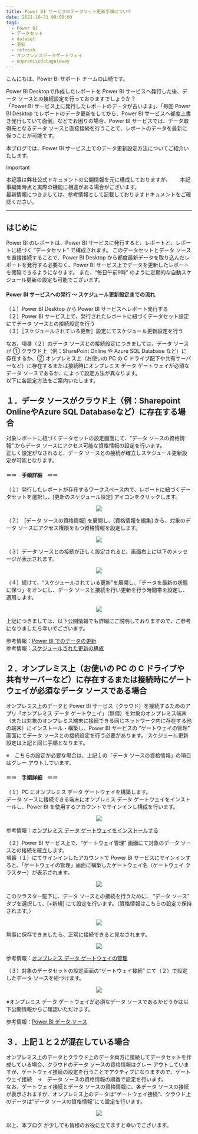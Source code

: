 ```yaml
---
title: Power BI サービスのデータセット更新手順について
date: 2021-10-31 00:00:00 
tags:
  - Power BI　　
  - データセット
  - dataset
  - 更新　
  - refresh
  - オンプレミスデータゲートウェイ
  - onpremisedatagateway
---
```



こんにちは、Power BI サポート チームの山崎です。 
  
Power BI Desktopで作成したレポートを Power BI サービスへ発行した後、データ ソースとの接続設定を行っておりますでしょうか？  
「Power BI サービス上に発行したレポートのデータが古いまま」、「毎回 Power BI Desktop でレポートのデータ更新をしてから、Power BI サービスへ都度上書き発行していて面倒」などでお困りの場合、Power BI サービスでは、データ取得先となるデータ ソースと直接接続を行うことで、レポートのデータを最新に保つことが可能です。
  
本ブログでは、Power BI サービス上でのデータ更新設定方法についてご紹介いたします。  

<!-- more -->

> [!IMPORTANT]  
> 本記事は弊社公式ドキュメントの公開情報を元に構成しておりますが、　　
> 本記事編集時点と実際の機能に相違がある場合がございます。  
> 最新情報につきましては、参考情報として記載しておりますドキュメントをご確認ください。

---

## はじめに

Power BI のレポートは、Power BI サービスに発行すると、レポートと、レポートに紐づく “データセット“ で構成されます。
このデータセットとデータ ソースを直接接続することで、Power BI Desktop から都度最新データを取り込んだレポートを発行する必要なく、Power BI サービス上でデータを更新したレポートを閲覧できるようになります。
また、“毎日午前9時” のように定期的な自動スケジュール更新の設定も可能でございます。


#### Power BI サービスへの発行 ～ スケジュール更新設定までの流れ  

（１）Power BI Desktop から Power BI サービスへレポート発行する  
（２）Power BI サービス上で、発行されたレポートに紐づくデータセット設定にてデータ ソースとの接続設定を行う  
（３）［スケジュールされている更新］設定にてスケジュール更新設定を行う

なお、項番（２）のデータ ソースとの接続設定につきましては、データ ソースが ① クラウド上（例：SharePoint Online や Azure SQL Database など）に存在するか、② オンプレミス上（お使いの PC の C ドライブ配下や共有サーバーなど）に存在するまたは接続時にオンプレミス データ ゲートウェイが必須なデータ ソースであるか、によって設定方法が異なります。  
以下に各設定方法をご案内いたします。


## １．データ ソースがクラウド上（例：Sharepoint OnlineやAzure SQL Databaseなど）に存在する場合

対象レポートに紐づくデータセットの設定画面にて、“データ ソースの資格情報” からデータ ソースにアクセス可能な資格情報の設定を行います。  
正しく設定がなされると、データ ソースとの接続が確立しスケジュール更新設定が可能となります。  

#### ＝＝　手順詳細　＝＝
（１）発行したレポートが存在するワークスペース内で、レポートに紐づくデータセットを選択し、[更新のスケジュール設定] アイコンをクリックします。

<div align="center">
<img src="1_1.png">
</div>

（２）　[データ ソースの資格情報] を展開し、[資格情報を編集] から、対象のデータ ソースにアクセス権限をもつ資格情報を設定します。

<div align="center">
<img src="1_2.png">
</div>

（３）データ ソースとの接続が正しく設定されると、画面右上に以下のメッセージが表示されます。　　

<div align="center">
<img src="1_3.png">
</div>

（４）続けて、“スケジュールされている更新”を展開し、「データを最新の状態に保つ」をオンにし、データ ソースと接続を行い更新を行う時間帯を設定し、適用します。

<div align="center">
<img src="1_4.png">
</div>

上記につきましては、以下公開情報でも詳細にご説明しておりますので、ご参考になりましたら幸いでございます。　　


参考情報：[Power BI でのデータの更新](https://learn.microsoft.com/ja-jp/power-bi/connect-data/refresh-data)  
参考情報：[スケジュールされた更新の構成](https://learn.microsoft.com/ja-jp/power-bi/connect-data/refresh-scheduled-refresh)　


## ２．オンプレミス上（お使いの PC の C ドライブや共有サーバーなど）に存在するまたは接続時にゲートウェイが必須なデータ ソースである場合　

オンプレミス上のデータと Power BI サービス（クラウド）を接続するためのアプリ「オンプレミス データ ゲートウェイ」（無償）を対象のオンプレミス端末（または対象のオンプレミス端末に接続できる同じネットワーク内に存在する他の端末）にインストール・構築し、Power BI サービスの “ゲートウェイの管理” 画面にてデータ ソースとの接続設定を行う必要があります。
スケジュール更新設定は上記と同じ手順となります。　　

※　こちらの設定が必要な場合は、上記１の「データ ソースの資格情報」の項目はグレー アウトしています。

#### ＝＝　手順詳細　＝＝
（１）PC にオンプレミス データ ゲートウェイを構築します。  
データ ソースに接続できる端末にオンプレミス データ ゲートウェイをインストールし、Power BI を使用するアカウントでサインインし構成を行います。  

<div align="center">
<img src="2_1.png">
</div>

参考情報：[オンプレミス データ ゲートウェイをインストールする](https://learn.microsoft.com/ja-jp/data-integration/gateway/service-gateway-install#download-and-install-a-standard-gateway)　

（２）Power BI サービス上で、“ゲートウェイ管理” 画面にて対象のデータ ソースとの接続を確立します。  
 項番（１）にてサインインしたアカウントで Power BI サービスにサインインすると、「ゲートウェイの管理」画面に構築したゲートウェイ名（ゲートウェイ クラスター）が表示されます。

<div align="center">
<img src="2_2.png">
</div>

このクラスター配下に、データ ソースとの接続を行うために、 “データ ソース” タブを選択して、[+新規] にて設定を行います。（資格情報はこちらの設定で保持されます。）  

<div align="center">
<img src="2_3.png">
</div>

無事に保存できましたら、正常に接続できると見なされます。

<div align="center">
<img src="2_4.png">
</div>

参考情報：[オンプレミス データ ゲートウェイの管理](https://learn.microsoft.com/ja-jp/data-integration/gateway/service-gateway-manage)　

（３）対象のデータセットの設定画面の“ゲートウェイ接続” にて（２）で設定したデータ ソースを紐づけます。

<div align="center">
<img src="2_5.png">
</div>

※オンプレミス データ ゲートウェイが必須なデータ ソースであるかどうかは以下公開情報からご確認いただけます。  

参考情報：[Power BI データ ソース](https://learn.microsoft.com/ja-jp/power-bi/connect-data/power-bi-data-sources)　


## ３．上記１と２が混在している場合　

オンプレミス上のデータとクラウド上のデータ両方に接続してデータセットを作成している場合、クラウドのデータ ソースの資格情報はグレー アウトしていますが、ゲートウェイ接続の設定を行うことでアクティブになりますので、ゲートウェイ接続　→　データ ソースの資格情報の順番で設定を行います。  
なお、ゲートウェイ接続とデータ ソースの資格情報に、各データ ソースの接続が表示されますが、オンプレミス上のデータは“ゲートウェイ接続”、クラウド上のデータは“データ ソースの資格情報”にて設定を行います。

<div align="center">
<img src="3_1.png">
</div>



以上、本ブログ が少しでも皆様のお役に立てますと幸いでございます。


